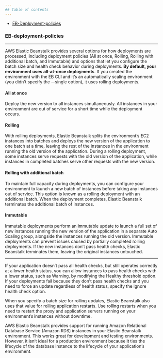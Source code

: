 ```yaml
---
## Table of contents
---
```

  * [EB-Deployment-policies](#EB-deployment-policies)


### EB-deployment-policies
---
AWS Elastic Beanstalk provides several options for how deployments are processed, including deployment policies (All at once, Rolling, Rolling with additional batch, and Immutable) and options that let you configure the batch size and health check behavior during deployments. **By default, your environment uses all-at-once deployments**. If you created the environment with the EB CLI and it’s an automatically scaling environment (you didn’t specify the --single option), it uses rolling deployments.

#### All at once
Deploy the new version to all instances simultaneously. All instances in your environment are out of service for a short time while the deployment occurs. 

#### Rolling
With rolling deployments, Elastic Beanstalk splits the environment’s EC2 instances into batches and deploys the new version of the application to one batch at a time, leaving the rest of the instances in the environment running the old version of the application. During a rolling deployment, some instances serve requests with the old version of the application, while instances in completed batches serve other requests with the new version.

#### Rolling with additional batch
To maintain full capacity during deployments, you can configure your environment to launch a new batch of instances before taking any instances out of service. This option is known as a rolling deployment with an additional batch. When the deployment completes, Elastic Beanstalk terminates the additional batch of instances.

#### Immutable
Immutable deployments perform an immutable update to launch a full set of new instances running the new version of the application in a separate Auto Scaling group, alongside the instances running the old version. Immutable deployments can prevent issues caused by partially completed rolling deployments. If the new instances don’t pass health checks, Elastic Beanstalk terminates them, leaving the original instances untouched.

----------------
If your application doesn’t pass all health checks, but still operates correctly at a lower health status, you can allow instances to pass health checks with a lower status, such as Warning, by modifying the Healthy threshold option. If your deployments fail because they don’t pass health checks and you need to force an update regardless of health status, specify the Ignore health check option.

When you specify a batch size for rolling updates, Elastic Beanstalk also uses that value for rolling application restarts. Use rolling restarts when you need to restart the proxy and application servers running on your environment’s instances without downtime.

AWS Elastic Beanstalk provides support for running Amazon Relational Database Service (Amazon RDS) instances in your Elastic Beanstalk environment. This works great for development and testing environments. However, it isn’t ideal for a production environment because it ties the lifecycle of the database instance to the lifecycle of your application’s environment.
